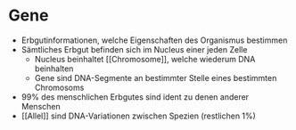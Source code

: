 # Gene
+ Erbgutinformationen, welche Eigenschaften des Organismus bestimmen
+ Sämtliches Erbgut befinden sich im Nucleus einer jeden Zelle
	+ Nucleus beinhaltet [[Chromosome]], welche wiederum DNA beinhalten
	+ Gene sind DNA-Segmente an bestimmter Stelle eines bestimmten Chromosoms
+ 99% des menschlichen Erbgutes sind ident zu denen anderer Menschen
+ [[Allel]] sind DNA-Variationen zwischen Spezien (restlichen 1%)